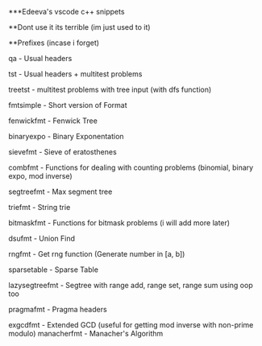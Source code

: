 ***Edeeva's vscode c++ snippets

**Dont use it its terrible (im just used to it)

**Prefixes (incase i forget)

qa - Usual headers

tst - Usual headers + multitest problems

treetst - multitest problems with tree input (with dfs function)

fmtsimple - Short version of Format

fenwickfmt - Fenwick Tree

binaryexpo - Binary Exponentation

sievefmt - Sieve of eratosthenes

combfmt - Functions for dealing with counting problems (binomial, binary expo, mod inverse)

segtreefmt - Max segment tree

triefmt - String trie

bitmaskfmt - Functions for bitmask problems (i will add more later)

dsufmt - Union Find

rngfmt - Get rng function (Generate number in [a, b])

sparsetable - Sparse Table

lazysegtreefmt - Segtree with range add, range set, range sum using oop too

pragmafmt - Pragma headers

exgcdfmt - Extended GCD (useful for getting mod inverse with non-prime modulo)
manacherfmt - Manacher's Algorithm
